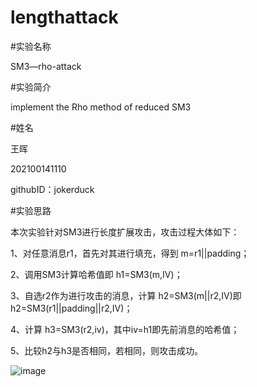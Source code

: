 # lengthattack

#实验名称

SM3—rho-attack

#实验简介

implement the Rho method of reduced SM3

#姓名

王晖

202100141110

githubID：jokerduck

#实验思路

本次实验针对SM3进行长度扩展攻击，攻击过程大体如下：

1、对任意消息r1，首先对其进行填充，得到 m=r1||padding；

2、调用SM3计算哈希值即 h1=SM3(m,IV)；

3、自选r2作为进行攻击的消息，计算 h2=SM3(m||r2,IV)即h2=SM3(r1||padding||r2,IV)；

4、计算 h3=SM3(r2,iv)，其中iv=h1即先前消息的哈希值；

5、比较h2与h3是否相同，若相同，则攻击成功。

![image](https://github.com/jokerduck/lengthattack/assets/130890730/3d006dc0-d944-4931-85dc-ec3380338c7e)
